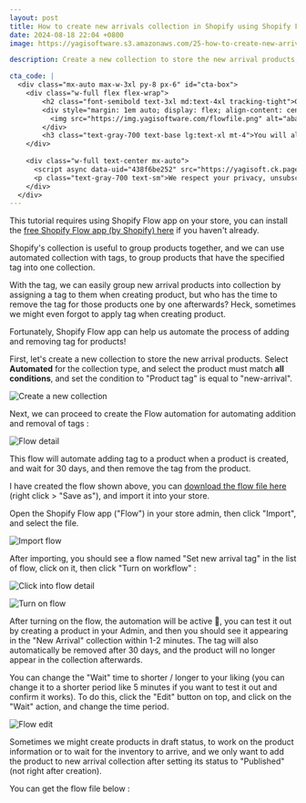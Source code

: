 ```yaml
---
layout: post
title: How to create new arrivals collection in Shopify using Shopify Flow
date: 2024-08-18 22:04 +0800
image: https://yagisoftware.s3.amazonaws.com/25-how-to-create-new-arrivals-collection/cover.png

description: Create a new collection to store the new arrival products, then we can proceed to create the Flow automation for automating addition and removal of tags

cta_code: |
  <div class="mx-auto max-w-3xl py-8 px-6" id="cta-box">
    <div class="w-full flex flex-wrap">
        <h2 class="font-semibold text-3xl md:text-4xl tracking-tight">Get the flow file for adding tag when a product is published</h2>
        <div style="margin: 1em auto; display: flex; align-content: center; justify-content: space-around; column-gap: 50px;">
          <img src="https://img.yagisoftware.com/flowfile.png" alt="abandoned checkout checklist and workaround tips" style="display: inline-block; width: 160px; filter: drop-shadow(0 4px 3px rgb(0 0 0 / 0.07)) drop-shadow(0 2px 2px rgb(0 0 0 / 0.06));">
        </div>
        <h3 class="text-gray-700 text-base lg:text-xl mt-4">You will also receive tips to improve your store's customer experience, about once a week</h3>
    </div>
  
    <div class="w-full text-center mx-auto">
      <script async data-uid="438f6be252" src="https://yagisoft.ck.page/438f6be252/index.js"></script>
      <p class="text-gray-700 text-sm">We respect your privacy, unsubscribe any time</p>
    </div>
  </div>
---
```


This tutorial requires using Shopify Flow app on your store, you can install the [free Shopify Flow app (by Shopify) here](https://apps.shopify.com/flow) if you haven't already.

Shopify's collection is useful to group products together, and we can use automated collection with tags, to group products that have the specified tag into one collection. 

With the tag, we can easily group new arrival products into collection by assigning a tag to them when creating product, but who has the time to remove the tag for those products one by one afterwards? Heck, sometimes we might even forgot to apply tag when creating product.

Fortunately, Shopify Flow app can help us automate the process of adding and removing tag for products!

First, let's create a new collection to store the new arrival products. Select **Automated** for the collection type, and select the product must match **all conditions**, and set the condition to "Product tag" is equal to "new-arrival".

![Create a new collection](https://yagisoftware.s3.amazonaws.com/25-how-to-create-new-arrivals-collection/collection.png)

Next, we can proceed to create the Flow automation for automating addition and removal of tags : 

![Flow detail](https://yagisoftware.s3.amazonaws.com/25-how-to-create-new-arrivals-collection/flow_detail.png)

This flow will automate adding tag to a product when a product is created, and wait for 30 days, and then remove the tag from the product.

I have created the flow shown above, you can <a href="https://tea.ibex.sh/soulchild/flow-examples/raw/branch/master/Set%20new%20arrival%20tag.flow" download>download the flow file here</a> (right click > "Save as"), and import it into your store.

Open the Shopify Flow app ("Flow") in your store admin, then click "Import", and select the file.

![Import flow](https://yagisoftware.s3.amazonaws.com/25-how-to-create-new-arrivals-collection/import_flow.png)

After importing, you should see a flow named "Set new arrival tag" in the list of flow, click on it, then click "Turn on workflow" :

![Click into flow detail](https://yagisoftware.s3.amazonaws.com/25-how-to-create-new-arrivals-collection/flow_click.png)

![Turn on flow](https://yagisoftware.s3.amazonaws.com/25-how-to-create-new-arrivals-collection/flow_turn_on.png)


After turning on the flow, the automation will be active 🙌, you can test it out by creating a product in your Admin, and then you should see it appearing in the "New Arrival" collection within 1-2 minutes. The tag will also automatically be removed after 30 days, and the product will no longer appear in the collection afterwards.

You can change the "Wait" time to shorter / longer to your liking (you can change it to a shorter period like 5 minutes if you want to test it out and confirm it works). To do this, click the "Edit" button on top, and click on the "Wait" action, and change the time period.

![Flow edit](https://yagisoftware.s3.amazonaws.com/25-how-to-create-new-arrivals-collection/edit_flow.gif)


Sometimes we might create products in draft status, to work on the product information or to wait for the inventory to arrive, and we only want to add the product to new arrival collection after setting its status to "Published" (not right after creation).

You can get the flow file below : 



